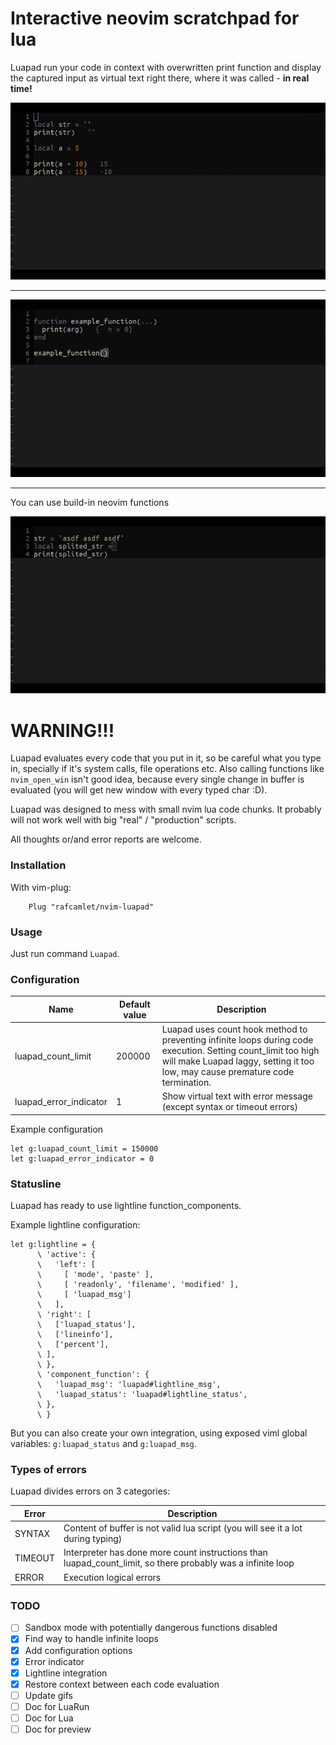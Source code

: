 # Interactive neovim scratchpad for lua

Luapad run your code in context with overwritten print function and display the captured input as virtual text right there, where it was called - **in real time!**

![Luapad print gif](/gifs/luapad-print.gif)

-------

![Luapad function gif](/gifs/luapad-function.gif)

-------

You can use build-in neovim functions

![Luapad nvim.split gif](/gifs/luapad-split.gif)


# WARNING!!!

Luapad evaluates every code that you put in it, so be careful what you type in, specially if it's system calls, file operations etc. Also calling functions like `nvim_open_win` isn't good idea, because every single change in buffer is evaluated (you will get new window with every typed char :D).

Luapad was designed to mess with small nvim lua code chunks. It probably will not work well with big "real" / "production" scripts.

All thoughts or/and error reports are welcome.

### Installation

With vim-plug:

```
    Plug "rafcamlet/nvim-luapad"
```

### Usage

Just run command `Luapad`.

### Configuration

| Name                    | Default value | Description                                                                                                                                                                                      |
| ---                     | ---           | ---                                                                                                                                                                                              |
| luapad_count_limit     | 200000        | Luapad uses count hook method to preventing infinite loops during code execution. Setting count_limit too high will make Luapad laggy, setting it too low, may cause premature code termination. |
| luapad_error_indicator | 1             | Show virtual text with error message (except syntax or timeout errors)                                                                                                                          |

Example configuration

```
let g:luapad_count_limit = 150000
let g:luapad_error_indicator = 0
```

### Statusline

Luapad has ready to use lightline function_components.

Example lightline configuration:

```viml
let g:lightline = {
      \ 'active': {
      \   'left': [
      \     [ 'mode', 'paste' ],
      \     [ 'readonly', 'filename', 'modified' ],
      \     [ 'luapad_msg']
      \   ],
      \ 'right': [
      \   ['luapad_status'],
      \   ['lineinfo'],
      \   ['percent'],
      \ ],
      \ },
      \ 'component_function': {
      \   'luapad_msg': 'luapad#lightline_msg',
      \   'luapad_status': 'luapad#lightline_status',
      \ },
      \ }
```

But you can also create your own integration, using exposed viml global variables: `g:luapad_status` and `g:luapad_msg`.

### Types of errors

Luapad divides errors on 3 categories:

| Error   | Description                                                                                                  |
| ---     | ---                                                                                                          |
| SYNTAX  | Content of buffer is not valid lua script (you will see it a lot during typing)                              |
| TIMEOUT | Interpreter has done more count instructions than luapad_count_limit, so there probably was a infinite loop |
| ERROR   | Execution logical errors                                                                                     |

### TODO
- [ ] Sandbox mode with potentially dangerous functions disabled
- [x] Find way to handle infinite loops
- [x] Add configuration options
- [x] Error indicator
- [x] Lightline integration
- [x] Restore context between each code evaluation
- [ ] Update gifs
- [ ] Doc for LuaRun
- [ ] Doc for Lua
- [ ] Doc for preview
